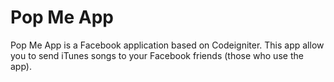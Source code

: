 # Pop Me App
Pop Me App is a Facebook application based on Codeigniter.
This app allow you to send iTunes songs to your Facebook friends (those who use the app).

